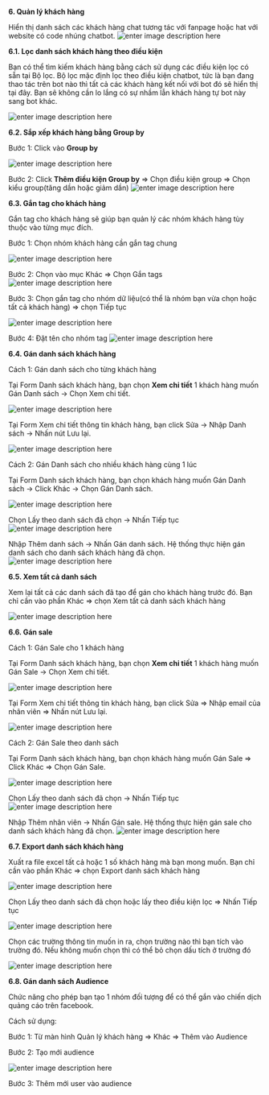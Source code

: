  **6. Quản lý khách hàng**

Hiển thị danh sách các khách hàng chat tương tác với fanpage hoặc hat với website có code nhúng chatbot.
![enter image description here](https://static8.muarecdn.com/original/muare/images/2019/11/19/5383917_65.png)

 **6.1. Lọc danh sách khách hàng theo điều kiện**

Bạn có thể tìm kiếm khách hàng bằng cách sử dụng các điều kiện lọc có sẵn tại Bộ lọc. Bộ lọc mặc định lọc theo điều kiện chatbot, tức là bạn đang thao tác trên bot nào thì tất cả các khách hàng kết nối với bot đó sẽ hiển thị tại đây. Bạn sẽ không cần lo lắng có sự nhầm lẫn khách hàng tự bot này sang bot khác.

![enter image description here](https://static8.muarecdn.com/original/muare/images/2019/11/19/5383918_66.png)

 **6.2. Sắp xếp khách hàng bằng Group by**

Bước 1: Click vào **Group by**

![enter image description here](https://static8.muarecdn.com/original/muare/images/2019/11/19/5383932_67.png)

Bước 2: Click **Thêm điều kiện Group by** => Chọn điều kiện group => Chọn kiểu group(tăng dần hoặc giảm dần)
![enter image description here](https://static8.muarecdn.com/original/muare/images/2019/11/19/5383939_68.png)

 **6.3. Gắn tag cho khách hàng**

Gắn tag cho khách hàng sẽ giúp bạn quản lý các nhóm khách hàng tùy thuộc vào từng mục đích.

Bước 1: Chọn nhóm khách hàng cần gắn tag chung

![enter image description here](https://static8.muarecdn.com/original/muare/images/2019/11/19/5383940_69.png)

Bước 2: Chọn vào mục Khác => Chọn Gắn tags
![enter image description here](https://static8.muarecdn.com/original/muare/images/2019/11/19/5383941_70.png)

Bước 3: Chọn gắn tag cho nhóm dữ liệu(có thể là nhóm bạn vừa chọn hoặc tất cả khách hàng) => chọn Tiếp tục

![enter image description here](https://static8.muarecdn.com/original/muare/images/2019/11/19/5383942_71.png)

Bước 4: Đặt tên cho nhóm tag
![enter image description here](https://static8.muarecdn.com/original/muare/images/2019/11/19/5383943_72.png)

 **6.4. Gán danh sách khách hàng**

Cách 1: Gán danh sách cho từng khách hàng

Tại Form Danh sách khách hàng, bạn chọn **Xem chi tiết** 1 khách hàng muốn Gán Danh sách -> Chọn Xem chi tiết.

![enter image description here](https://static8.muarecdn.com/original/muare/images/2019/11/19/5383944_73.png)

Tại Form Xem chi tiết thông tin khách hàng, bạn click Sửa -> Nhập Danh sách -> Nhấn nút Lưu lại.

![enter image description here](https://static8.muarecdn.com/original/muare/images/2019/11/19/5383945_74.png)

Cách 2: Gán Danh sách cho nhiều khách hàng cùng 1 lúc

Tại Form Danh sách khách hàng, bạn chọn khách hàng muốn Gán Danh sách -> Click Khác -> Chọn Gán Danh sách.

![enter image description here](https://static8.muarecdn.com/original/muare/images/2019/11/19/5383956_75.png)

Chọn Lấy theo danh sách đã chọn -> Nhấn Tiếp tục
![enter image description here](https://static8.muarecdn.com/original/muare/images/2019/11/19/5383957_76.png)

Nhập Thêm danh sách -> Nhấn Gán danh sách. Hệ thống thực hiện gán danh sách cho danh sách khách hàng đã chọn.
![enter image description here](https://static8.muarecdn.com/original/muare/images/2019/11/19/5383959_77.png)

 **6.5. Xem tất cả danh sách**

Xem lại tất cả các danh sách đã tạo để gán cho khách hàng trước đó. Bạn chỉ cần vào phần Khác => chọn Xem tất cả danh sách khách hàng

![enter image description here](https://static8.muarecdn.com/original/muare/images/2019/11/19/5383960_78.png)

 **6.6. Gán sale**

Cách 1: Gán Sale cho 1 khách hàng

Tại Form Danh sách khách hàng, bạn chọn **Xem chi tiết** 1 khách hàng muốn Gán Sale -> Chọn Xem chi tiết.

![enter image description here](https://static8.muarecdn.com/original/muare/images/2019/11/19/5383961_79.png)

Tại Form Xem chi tiết thông tin khách hàng, bạn click Sửa => Nhập email của nhân viên => Nhấn nút Lưu lại.

![enter image description here](https://static8.muarecdn.com/original/muare/images/2019/11/19/5383962_80.png)

Cách 2: Gán Sale theo danh sách

Tại Form Danh sách khách hàng, bạn chọn khách hàng muốn Gán Sale => Click Khác => Chọn Gán Sale.

![enter image description here](https://static8.muarecdn.com/original/muare/images/2019/11/19/5383963_81.png)

Chọn Lấy theo danh sách đã chọn -> Nhấn Tiếp tục
![enter image description here](https://static8.muarecdn.com/original/muare/images/2019/11/19/5383964_82.png)

Nhập Thêm nhân viên -> Nhấn Gán sale. Hệ thống thực hiện gán sale cho danh sách khách hàng đã chọn.
![enter image description here](https://static8.muarecdn.com/original/muare/images/2019/11/19/5383965_83.png)

 **6.7. Export danh sách khách hàng**

Xuất ra file excel tất cả hoặc 1 số khách hàng mà bạn mong muốn. Bạn chỉ cần vào phần Khác => chọn Export danh sách khách hàng

![enter image description here](https://static8.muarecdn.com/original/muare/images/2019/11/19/5383966_84.png)

Chọn Lấy theo danh sách đã chọn hoặc lấy theo điều kiện lọc => Nhấn Tiếp tục

![enter image description here](https://static8.muarecdn.com/original/muare/images/2019/11/19/5383967_85.png)

Chọn các trường thông tin muốn in ra, chọn trường nào thì bạn tích vào trường đó. Nếu không muốn chọn thì có thể bỏ chọn dấu tích ở trường đó

![enter image description here](https://static8.muarecdn.com/original/muare/images/2019/11/19/5383968_86.png)

 **6.8. Gán danh sách Audience**

Chức năng cho phép bạn tạo 1 nhóm đối tượng để có thể gắn vào chiến dịch quảng cáo trên facebook.

Cách sử dụng:

Bước 1: Từ màn hình Quản lý khách hàng => Khác => Thêm vào Audience

Bước 2: Tạo mới audience

![enter image description here](https://static8.muarecdn.com/original/muare/images/2019/11/19/5383974_87.png)

Bước 3: Thêm mới user vào audience